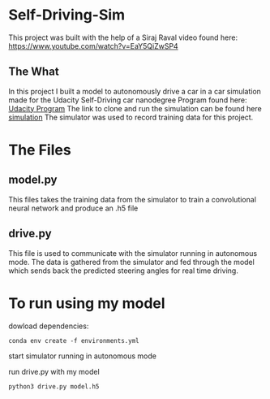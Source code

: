 # Self-Driving-Sim

This project was built with the help of a Siraj Raval video found here: https://www.youtube.com/watch?v=EaY5QiZwSP4

## The What
In this project I built a model to autonomously drive a car in a car simulation made for the Udacity Self-Driving car nanodegree Program found here: [Udacity Program](https://www.udacity.com/course/self-driving-car-engineer-nanodegree--nd013)
The link to clone and run the simulation can be found here [simulation](https://github.com/udacity/self-driving-car-sim)
The simulator was used to record training data for this project. 

# The Files
## model.py
  This files takes the training data from the simulator to train a convolutional neural network and produce an .h5 file
 
## drive.py
  This file is used to communicate with the simulator running in autonomous mode. The data is gathered from the simulator and fed through the model which sends back the predicted steering angles for real time driving. 
  
# To run using my model
dowload dependencies: 
```
conda env create -f environments.yml 
```
start simulator running in autonomous mode

run drive.py with my model
```
python3 drive.py model.h5
```
  
